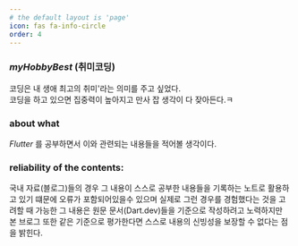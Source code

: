 ```yaml
---
# the default layout is 'page'
icon: fas fa-info-circle
order: 4
---
```


### _myHobbyBest_ (취미코딩)
코딩은 내 생애 최고의 취미'라는 의미를 주고 싶었다.  
코딩을 하고 있으면 집중력이 높아지고 만사 잡 생각이 다 잦아든다.ㅋ

### about what
_Flutter_ 를 공부하면서 이와 관련되는 내용들을 적어볼 생각이다. 

### reliability of the contents: 
국내 자료(블로그)들의 경우 그 내용이 스스로 공부한 내용들을 기록하는 노트로 활용하고 있기 떄문에 오류가 포함되어있을수 있으며 실제로 그런 경우를 경험했다는 것을 고려할 때 가능한 그 내용은 원문 문서(Dart.dev)들을 기준으로 작성하려고 노력하지만 본 브로그 또한 같은 기준으로 평가한다면 스스로 내용의 신빙성을 보장할 수 없다는 점을 밝힌다. 